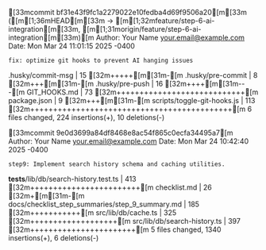 [33mcommit bf31e43f9fc1a2279022e10fedba4d69f9506a20[m[33m ([m[1;36mHEAD[m[33m -> [m[1;32mfeature/step-6-ai-integration[m[33m, [m[1;31morigin/feature/step-6-ai-integration[m[33m)[m
Author: Your Name <your.email@example.com>
Date:   Mon Mar 24 11:01:15 2025 -0400

    fix: optimize git hooks to prevent AI hanging issues

 .husky/commit-msg           |  15 [32m+++++[m[31m-[m
 .husky/pre-commit           |   8 [32m+++[m[31m-[m
 .husky/pre-push             |  16 [32m++++[m[31m---[m
 GIT_HOOKS.md                |  73 [32m++++++++++++++++++++++++++++[m
 package.json                |   9 [32m+++[m[31m-[m
 scripts/toggle-git-hooks.js | 113 [32m++++++++++++++++++++++++++++++++++++++++++++[m
 6 files changed, 224 insertions(+), 10 deletions(-)

[33mcommit 9e0d3699a84df8468e8ac54f865c0ecfa34495a7[m
Author: Your Name <your.email@example.com>
Date:   Mon Mar 24 10:42:40 2025 -0400

    step9: Implement search history schema and caching utilities.

 __tests__/lib/db/search-history.test.ts         | 413 [32m++++++++++++++++++++++++[m
 checklist.md                                    |  26 [32m+[m[31m-[m
 docs/checklist_step_summaries/step_9_summary.md | 185 [32m+++++++++++[m
 src/lib/db/cache.ts                             | 325 [32m+++++++++++++++++++[m
 src/lib/db/search-history.ts                    | 397 [32m+++++++++++++++++++++++[m
 5 files changed, 1340 insertions(+), 6 deletions(-)
